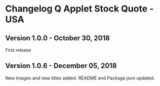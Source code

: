 # Changelog Q Applet Stock Quote - USA

## Version 1.0.0 - October 30, 2018

First release

## Version 1.0.6 - December 05, 2018

New images and new titles added.
README and Package.json updated.
